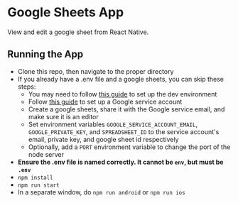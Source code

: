# Google Sheets App
View and edit a google sheet from React Native. 

## Running the App
- Clone this repo, then navigate to the proper directory
- If you already have a .env file and a google sheets, you can skip these steps:
  - You may need to follow [this guide](https://reactnative.dev/docs/environment-setup) to set up the dev environment
  - Follow [this guide](https://theoephraim.github.io/node-google-spreadsheet/#/guides/authentication?id=service-account) to set up a Google service account
  - Create a google sheets, share it with the Google service email, and make sure it is an editor
  - Set environment variables `GOOGLE_SERVICE_ACCOUNT_EMAIL`, `GOOGLE_PRIVATE_KEY`, and `SPREADSHEET_ID` to the service account's email, private key, and google sheet id respectively
  - Optionally, add a `PORT` environment variable to change the port of the node server
- **Ensure the .env file is named correctly. It cannot be `env`, but must be `.env`**
- `npm install`
- `npm run start`
- In a separate window, do `npm run android` or `npm run ios`
